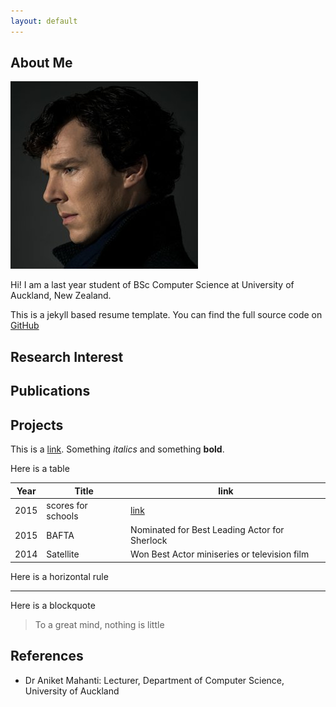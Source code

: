 ```yaml
---
layout: default
---
```


## About Me

<img class="profile-picture" src="sherlock.jpg">

Hi! I am a last year student of BSc Computer Science at University of Auckland, New Zealand.

This is a jekyll based resume template. You can find the full source code on [GitHub](https://github.com/hche608/hche608.github.io)

## Research Interest



## Publications



## Projects

This is a [link](http://google.com). Something *italics* and something **bold**.

Here is a table

Year | Title | link
-----|-------|--------
2015 | scores for schools  | [link](http://www.scores4schools.com)
2015 | BAFTA | Nominated for Best Leading Actor for Sherlock
2014 | Satellite | Won Best Actor miniseries or television film

Here is a horizontal rule

---

Here is a blockquote

> To a great mind, nothing is little

## References

* Dr Aniket Mahanti: Lecturer, Department of Computer Science, University of Auckland
